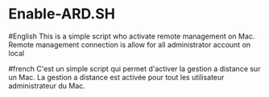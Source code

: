 # Enable-ARD.SH
#English
This is a simple script who activate remote management on Mac.
Remote management connection is allow for all administrator account on local

#french
C'est un simple script qui permet d'activer la gestion a distance sur un Mac.
La gestion a distance est activée pour tout les utilisateur administrateur du Mac.
